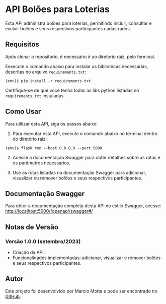 # API Bolões para Loterias

Esta API administra bolões para loterias, permitindo incluir, consultar e excluir bolões e seus respectivos participantes cadastrados.

## Requisitos

Após clonar o repositório, é necessário ir ao diretório raiz, pelo terminal.

Eexecute o comando abaixo para instalar as bibliotecas necessárias, descritas no arquivo `requirements.txt`:

```
(env)$ pip install -r requirements.txt
```

Certifique-se de que você tenha  todas as libs python listadas no `requirements.txt` instaladas.

## Como Usar

Para utilizar esta API, siga os passos abaixo:

1. Para executar esta API, execute o comando abaixo no terminal dentro do diretório raiz:

```
(env)$ flask run --host 0.0.0.0 --port 5000
```

2. Acesse a documentação Swagger para obter detalhes sobre as rotas e os parâmetros necessários.

3. Use as rotas listadas na documentação Swagger para adicionar, visualizar ou remover bolões e seus respectivos participantes.

## Documentação Swagger

Para obter a documentação completa desta API no estilo Swagger, acesse: 
[http://localhost:5000//openapi/swagger#/](http://localhost:5000//openapi/swagger#/)

## Notas de Versão

### Versão 1.0.0 (setembro/2023)

- Criação da API.
- Funcionalidades implementadas: adicionar, visualizar e remover bolões e seus respectivos participantes.

## Autor

Este projeto foi desenvolvido por Marcio Motta e pode ser encontrado no [GitHub](https://github.com/marciolmcavalcanti/mvp_back).
